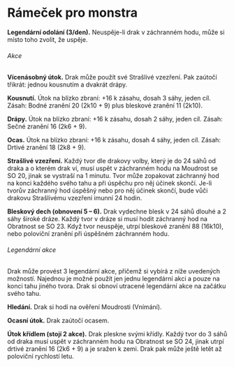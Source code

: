 # Rámeček pro monstra
<Monster 
    title="Prastarý modrý drak"
    subtitle="Gigantický drak, chaotické zlo"
    armor-class="22 (přirozená zbroj)"
    hit-points="481 (26k20 + 208)"
    speed="8 sáhů, hrabání 8 sáhů, létání 16 sáhů"
    str="29 (+9)"
    dex="10 (+0)"
    con="27 (+8)"
    int="18 (+4)"
    wis="17 (+3)"
    cha="21 (+5)"
    saving-throws="Obr +7, Odl +15, Mdr +10, Cha +12"
    skills="Nenápadnost +7, Vnímání +17"
    damage-immunities="blesková"
    senses="mimozrakové vnímání 12 sáhů, vidění ve tmě 24 sáhů, pasivní Vnímání 27"
    languages="dračí řeč, obecná řeč"
    challenge="23 (50 000 ZK)"
    >
    
**Legendární odolání (3/den).** Neuspěje-li drak v záchranném
hodu, může si místo toho zvolit, že uspěje.
    
###### Akce

**Vícenásobný útok.** Drak může použít své Strašlivé vzezření.
Pak zaútočí třikrát: jednou kousnutím a dvakrát drápy.

**Kousnutí.** Útok na blízko zbraní: +16 k zásahu, dosah 3
sáhy, jeden cíl. Zásah: Bodné zranění 20 (2k10 + 9) plus
bleskové zranění 11 (2k10).

**Drápy.** Útok na blízko zbraní: +16 k zásahu, dosah 2 sáhy, 
jeden cíl. Zásah: Sečné zranění 16 (2k6 + 9).

**Ocas.** Útok na blízko zbraní: +16 k zásahu, dosah 4 sáhy,
jeden cíl. Zásah: Drtivé zranění 18 (2k8 + 9).

**Strašlivé vzezření.** Každý tvor dle drakovy volby, který je do
24 sáhů od draka a o kterém drak ví, musí uspět v záchranném
hodu na Moudrost se SO 20, jinak se vystraší na 1
minutu. Tvor může zopakovat záchranný hod na konci každého
svého tahu a při úspěchu pro něj účinek skončí. Je-li
tvorův záchranný hod úspěšný nebo pro něj účinek skončí,
bude vůči drakovu Strašlivému vzezření imunní 24 hodin.

**Bleskový dech (obnovení 5 – 6).** Drak vydechne blesk v 24
sáhů dlouhé a 2 sáhy široké dráze. Každý tvor v dráze si
musí hodit záchranný hod na Obratnost se SO 23. Když
tvor neuspěje, utrpí bleskové zranění 88 (16k10), nebo
poloviční zranění při úspěšném záchranném hodu.

###### Legendární akce

Drak může provést 3 legendární akce, přičemž si vybírá
z níže uvedených možností. Najednou je možné použít jen
jednu legendární akci a pouze na konci tahu jiného tvora.
Drak si obnoví utracené legendární akce na začátku svého
tahu.

**Hledání.** Drak si hodí na ověření Moudrosti (Vnímání).

**Ocasní útok.** Drak zaútočí ocasem.

**Útok křídlem (stojí 2 akce).** Drak pleskne svými křídly. Každý
tvor do 3 sáhů od draka musí uspět v záchranném
hodu na Obratnost se SO 24, jinak utrpí drtivé zranění
16 (2k6 + 9) a je sražen k zemi. Drak pak může ještě
letět až poloviční rychlostí letu.

</Monster>

